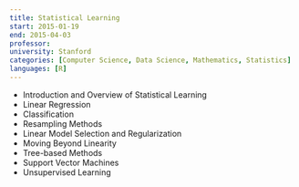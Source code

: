 ```yaml
---
title: Statistical Learning
start: 2015-01-19
end: 2015-04-03
professor: 
university: Stanford
categories: [Computer Science, Data Science, Mathematics, Statistics]
languages: [R]
---
```

- Introduction and Overview of Statistical Learning
- Linear Regression
- Classification
- Resampling Methods
- Linear Model Selection and Regularization
- Moving Beyond Linearity
- Tree-based Methods
- Support Vector Machines
- Unsupervised Learning
